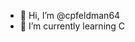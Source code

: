 - 👋 Hi, I’m @cpfeldman64
- 🌱 I’m currently learning C


<!---
cpfeldman64/cpfeldman64 is a ✨ special ✨ repository because its `README.md` (this file) appears on your GitHub profile.
You can click the Preview link to take a look at your changes.
--->
